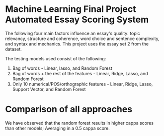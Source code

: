 # Machine Learning Final Project Automated Essay Scoring System
The following four main factors influence an essay's quality: topic relevancy, structure and coherence, word choice and sentence complexity, and syntax and mechanics.
This project uses the essay set 2 from the dataset.

The testing models used consist of the following:
1. Bag of words - Linear, lasso, and Random Forest
2. Bag of words + the rest of the features - Linear, Ridge, Lasso, and Random Forest
3. Only 10 numerical/POS/orthographic features - Linear, Ridge, Lasso, Support Vector, and Random Forest

# Comparison of all approaches
We have observed that the random forest results in higher cappa scores than other models; Averaging in a 0.5 cappa score. 

